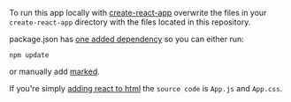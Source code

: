 To run this app locally with [create-react-app](https://github.com/facebook/create-react-app) overwrite the files in your `create-react-app` directory with the files located in this repository.
<br />

package.json has [one added dependency](https://www.npmjs.com/package/marked) so you can either run:

```console
npm update
```

or manually add [marked](https://www.npmjs.com/package/marked).


If you're simply [adding react to html](https://reactjs.org/docs/add-react-to-a-website.html) the `source code` is `App.js` and `App.css`.
